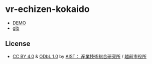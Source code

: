 # vr-echizen-kokaido
 
- [DEMO](https://digitaltwin-echizen.github.io/vr-echizen-kokaido/)
- [glb](https://digitaltwin-echizen.github.io/vr-echizen-kokaido/vr-echizen-kokaido.glb)

## License

- [CC BY 4.0](https://creativecommons.org/licenses/by/4.0/) & [ODbL 1.0](https://opendatacommons.org/licenses/odbl/) by [AIST： 産業技術総合研究所](https://www.aist.go.jp/) / [越前市役所](https://www.city.echizen.lg.jp/)

